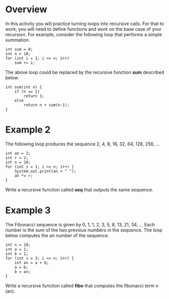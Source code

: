 # Overview

In this activity you will practice turning loops into recursive calls. For that to work, you will need to define functions and work on the base case of your recursion. For example, consider the following loop that performs a simple summation. 

```
int sum = 0;
int n = 10;
for (int i = 1; i <= n; i++)
    sum += i;
```

The above loop could be replaced by the recursive function **sum** described below. 

```
int sum(int n) {
    if (n == 1)
        return 1;
    else
        return n + sum(n-1);
}
```

# Example 2

The following loop produces the sequence 2, 4, 8, 16, 32, 64, 128, 256, ...

```
int an = 2;
int r = 2;
int n = 10;
for (int i = 1; i <= n; i++) {
    System.out.print(an + " ");
    an *= r;
}
```

Write a recursive function called **seq** that outputs the same sequence. 

# Example 3

The Fibonacci sequence is given by 0, 1, 1, 2, 3, 5, 8, 13, 21, 34, ... Each number is the sum of the two previous numbers in the sequence. The loop below computes the an number of the sequence. 

```
int n = 10;
int a = 1;
int b = 1;
for (int i = 3; i <= n; i++) {
    int an = a + b;
    a = b;
    b = an;
}
```

Write a recursive function called **fibo** that computes the fibonacci term n (an).





